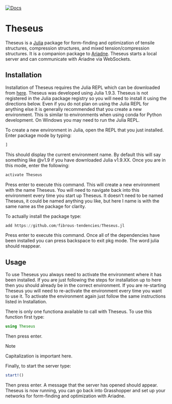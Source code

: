 [![Docs](https://img.shields.io/badge/docs-stable-blue.svg)](https://adam-t-burke.github.io/Theseus.jl/build)
# Theseus

Theseus is a [Julia](https://julialang.org/) package for form-finding and optimization of tensile structures, compression structures, and mixed tension/compression structures. It is a companion package to [Ariadne](https://github.com/fibrous-tendencies/Ariadne). Theseus starts a local server and can communicate with Ariadne via WebSockets.

## Installation

Installation of Theseus requires the Julia REPL which can be downloaded from [here](https://julialang.org/downloads/). Theseus was developed using Julia 1.9.3. Theseus is not registered in the Julia package registry so you will need to install it using the directions below. Even if you do not plan on using the Julia REPL for anything else it is generally recommended that you create a new environment. This is similar to environments when using conda for Python development. On Windows you may need to run the Julia REPL.

To create a new environment in Julia, open the REPL that you just installed. Enter package mode by typing:

```julia
]
```

This should display the current environment name. By default this will say something like @v1.9 if you have downloaded Julia v1.9.XX. Once you are in this mode, enter the following:

```julia
activate Theseus
```

Press enter to execute this command. This will create a new environment with the name Theseus. You will need to navigate back into this environment every time you start up Theseus. It doesn't need to be named Theseus, it could be named anything you like, but here I name is with the same name as the package for clarity.

To actually install the package type:

```julia
add https://github.com/fibrous-tendencies/Theseus.jl
```

Press enter to execute this command. Once all of the dependencies have been installed you can press backspace to exit pkg mode. The word julia should reappear.

## Usage

To use Theseus you always need to activate the environment where it has been installed. If you are just following the steps for installation up to here then you should already be in the correct environment. If you are re-starting Theseus you will need to re-activate the environment every time you want to use it. To activate the environment again just follow the same instructions listed in Installation.

There is only one functiona available to call with Theseus. To use this function first type:

```julia
using Theseus
```

Then press enter.

> [!NOTE]
> Capitalization is important here.

Finally, to start the server type:

```julia
start!()
```

Then press enter. A message that the server has opened should appear. Theseus is now running, you can go back into Grasshopper and set up your networks for form-finding and optimization with Ariadne.
